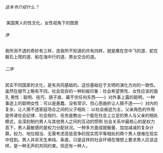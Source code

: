 ###### 这本书介绍什么？

​		美国男人的性文化，女性视角下的图景

###### 序

​		我所测不透的奇妙有三样，连我所不知道的共有四样，就是鹰在空中飞的道、蛇在磐石上爬的道、船在海中行的道、男女交合的道。

###### 二序

​		其实不同国家的文化，是有共同基础的。这份基础在于文明的演化方向的一致性。虽然在细节上略有不同。
​		社会现存的一种刻板印象：社会希望男性、女性应该的面孔
​				男性：聪明、技巧、肠子直、藏不住任何东西——》对外事上露的聪明，一种事迹上的聪明
​				女性：可以是愚蠢、没有常识、但心思曲折让人猜不透——〉对内的复杂，让人猜不透
​		家庭场合之间的父子相处：
​						以社会痕迹为主，父亲角色的作用是传递社会纪律、社会规约、任务是教出一个能在社会上立足的男人
​						与父亲的相处模式，会深刻制约男人与其他男人之间的互动的惯例
​						社会关系中最核心的是权力高下，男人最敏感的是权力分配状况。一种多方面成就衡量、加加减减的复杂计算。权力、地位相当、无需考虑高低竞争的现实而平等相处的两个男人很难在现实中找到。
​				男人并非天生单纯、条直，只是这样的社会环境在理想上要求男人应该这样。是一种无声的共同约束。但还有一种人，